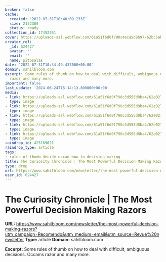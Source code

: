 ```yaml
---
broken: false
cache:
  created: '2022-07-31T10:40:09.233Z'
  size: 2132380
  status: ready
collection_id: 17452361
cover: https://uploads-ssl.webflow.com/61a51f6d0f790c4eca5d8b97/62bc5ab75c865323656d5665_Sahil%20Bloom_Light.gif
creator_ref:
  _id: 624427
  avatar: ''
  email: ''
  name: pitosalas
date: '2022-07-31T10:34:49.437000+00:00'
domain: sahilbloom.com
excerpt: Some rules of thumb on how to deal with difficult, ambiguous decisions. Occams
  razor and many more.
important: false
last_update: '2024-06-24T15:14:13.800000+00:00'
media:
- link: https://uploads-ssl.webflow.com/61a51f6d0f790c3d555d8ba4/62e0270035ac26527d164eb2_email.jpeg
  type: image
- link: https://uploads-ssl.webflow.com/61a51f6d0f790c3d555d8ba4/62e027001f494ed01bb545b7_email.jpeg
  type: image
- link: https://uploads-ssl.webflow.com/61a51f6d0f790c3d555d8ba4/62e02700693dfc7030626064_email.jpeg
  type: image
- link: https://uploads-ssl.webflow.com/61a51f6d0f790c3d555d8ba4/62e02700a3747ab008096aa0_email.jpeg
  type: image
- link: https://uploads-ssl.webflow.com/61a51f6d0f790c3d555d8ba4/62e02700ccb037c12ef3d0bb_kz83tw1PDeGGT7UanRutKQ.jpeg
  type: image
raindrop_id: 425169621
raindrop_type: article
tags:
- rules-of-thumb decide occam how-to decision-making
title: The Curiosity Chronicle | The Most Powerful Decision Making Razors
type: drop
url: https://www.sahilbloom.com/newsletter/the-most-powerful-decision-making-razors?utm_campaign=Recomendo&utm_medium=email&utm_source=Revue%20newsletter
user_id: 624427
---
```


# The Curiosity Chronicle | The Most Powerful Decision Making Razors

**URL:** https://www.sahilbloom.com/newsletter/the-most-powerful-decision-making-razors?utm_campaign=Recomendo&utm_medium=email&utm_source=Revue%20newsletter
**Type:** article
**Domain:** sahilbloom.com

**Excerpt:** Some rules of thumb on how to deal with difficult, ambiguous decisions. Occams razor and many more.
